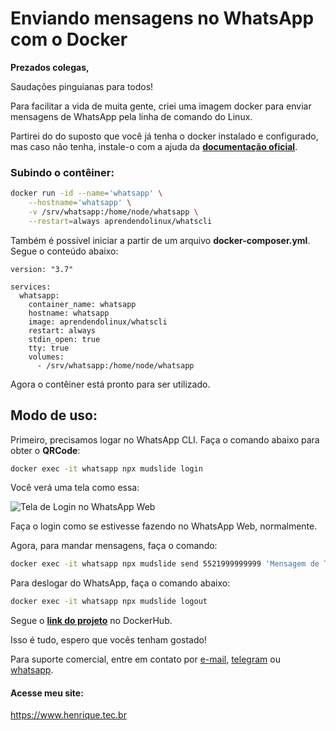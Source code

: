 <h1>Enviando mensagens no WhatsApp com o Docker</h1>

**Prezados colegas,**

Saudações pinguianas para todos!

Para facilitar a vida de muita gente, criei uma imagem docker para enviar mensagens de WhatsApp pela linha de comando do Linux.

Partirei do do suposto que você já tenha o docker instalado e configurado, mas caso não tenha, instale-o com a ajuda da [**documentação oficial**](https://docs.docker.com/engine/install/).

<h3>Subindo o contêiner:</h3>

~~~bash
docker run -id --name='whatsapp' \
    --hostname='whatsapp' \
    -v /srv/whatsapp:/home/node/whatsapp \
    --restart=always aprendendolinux/whatscli
~~~

Também é possível iniciar a partir de um arquivo **docker-composer.yml**. Segue o conteúdo abaixo:
~~~~composer
version: "3.7"

services:
  whatsapp:
    container_name: whatsapp
    hostname: whatsapp
    image: aprendendolinux/whatscli
    restart: always
    stdin_open: true
    tty: true
    volumes:
      - /srv/whatsapp:/home/node/whatsapp
~~~~

Agora o contêiner está pronto para ser utilizado.

<h2>Modo de uso:</h2>

Primeiro,  precisamos logar no WhatsApp CLI. Faça o comando abaixo para obter o **QRCode**:

~~~bash
docker exec -it whatsapp npx mudslide login
~~~

Você verá uma tela como essa:

![](https://temporario.aprendendolinux.com/pic_docker_hub/WhatsLogin.png "Tela de Login no WhatsApp Web")

Faça o login como se estivesse fazendo no WhatsApp Web, normalmente.

Agora, para mandar mensagens, faça o comando:

~~~bash
docker exec -it whatsapp npx mudslide send 5521999999999 'Mensagem de Teste!'
~~~

Para deslogar do WhatsApp, faça o comando abaixo:

~~~bash
docker exec -it whatsapp npx mudslide logout
~~~

Segue o [**link do projeto**](https://hub.docker.com/r/aprendendolinux/whatscli) no DockerHub.

Isso é tudo, espero que vocês tenham gostado!

Para suporte comercial, entre em contato por [e-mail](mailto:henrique@henrique.tec.br "henrique@henrique.tec.br"), [telegram](https://t.me/HenriqueFagundes "@HenriqueFagundes") ou [whatsapp](https://web.whatsapp.com/send?phone=5521981176211 "Henrique Fagundes").

<h4>Acesse meu site:</h4>

<https://www.henrique.tec.br>
